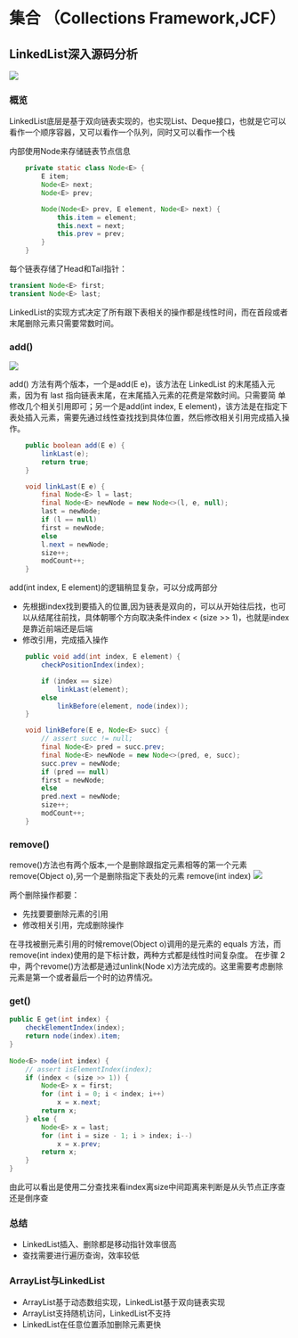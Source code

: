 # 集合 （Collections Framework,JCF）
## LinkedList深入源码分析

![](https://box.kancloud.cn/6ba4ca4b3f6d727ba288f0a3d843b915_769x400.png)

### 概览
LinkedList底层是基于双向链表实现的，也实现List、Deque接口，也就是它可以看作一个顺序容器，又可以看作一个队列，同时又可以看作一个栈

内部使用Node来存储链表节点信息
```java
    private static class Node<E> {
        E item;
        Node<E> next;
        Node<E> prev;

        Node(Node<E> prev, E element, Node<E> next) {
            this.item = element;
            this.next = next;
            this.prev = prev;
        }
    }
```

每个链表存储了Head和Tail指针：
```java
transient Node<E> first;
transient Node<E> last;
```
LinkedList的实现方式决定了所有跟下表相关的操作都是线性时间，而在首段或者末尾删除元素只需要常数时间。

### add()

![](https://box.kancloud.cn/ad49ee1801fa0eb20dd1807db3734136_800x436.png)

add() 方法有两个版本，一个是add(E e)，该方法在 LinkedList 的末尾插入元素，因为有 last 指向链表末尾，在末尾插入元素的花费是常数时间。只需要简
单修改几个相关引用即可；另一个是add(int index, E element)，该方法是在指定下表处插入元素，需要先通过线性查找找到具体位置，然后修改相关引用完成插入操作。

```java
    public boolean add(E e) {
        linkLast(e);
        return true;
    }

    void linkLast(E e) {
        final Node<E> l = last;
        final Node<E> newNode = new Node<>(l, e, null);
        last = newNode;
        if (l == null)
        first = newNode;
        else
        l.next = newNode;
        size++;
        modCount++;
    }
```

add(int index, E element)的逻辑稍显复杂，可以分成两部分
- 先根据index找到要插入的位置,因为链表是双向的，可以从开始往后找，也可以从结尾往前找，具体朝哪个方向取决条件index < (size >> 1)，也就是index
  是靠近前端还是后端
- 修改引用，完成插入操作

```java
    public void add(int index, E element) {
        checkPositionIndex(index);

        if (index == size)
            linkLast(element);
        else
            linkBefore(element, node(index));
    }

    void linkBefore(E e, Node<E> succ) {
        // assert succ != null;
        final Node<E> pred = succ.prev;
        final Node<E> newNode = new Node<>(pred, e, succ);
        succ.prev = newNode;
        if (pred == null)
        first = newNode;
        else
        pred.next = newNode;
        size++;
        modCount++;
    }
```

### remove()
remove()方法也有两个版本,一个是删除跟指定元素相等的第一个元素 remove(Object o),另一个是删除指定下表处的元素 remove(int index)
![](https://box.kancloud.cn/fa1fb1de846a65bcd8c07ed0d7e451c6_800x569.png)

两个删除操作都要：
- 先找要要删除元素的引用
- 修改相关引用，完成删除操作

在寻找被删元素引用的时候remove(Object o)调用的是元素的 equals 方法，而remove(int index)使用的是下标计数，两种方式都是线性时间复杂度。
在步骤 2 中，两个revome()方法都是通过unlink(Node<E> x)方法完成的。这里需要考虑删除元素是第一个或者最后一个时的边界情况。

### get()
```java
public E get(int index) {
	checkElementIndex(index);
	return node(index).item;
}
    
Node<E> node(int index) {
	// assert isElementIndex(index);
    if (index < (size >> 1)) {
        Node<E> x = first;
        for (int i = 0; i < index; i++)
            x = x.next;
        return x;
	} else {
        Node<E> x = last;
        for (int i = size - 1; i > index; i--)
            x = x.prev;
        return x;
	}
}
```
由此可以看出是使用二分查找来看index离size中间距离来判断是从头节点正序查还是倒序查

### 总结
- LinkedList插入、删除都是移动指针效率很高
- 查找需要进行遍历查询，效率较低

### ArrayList与LinkedList
- ArrayList基于动态数组实现，LinkedList基于双向链表实现
- ArrayList支持随机访问，LinkedList不支持
- LinkedList在任意位置添加删除元素更快
